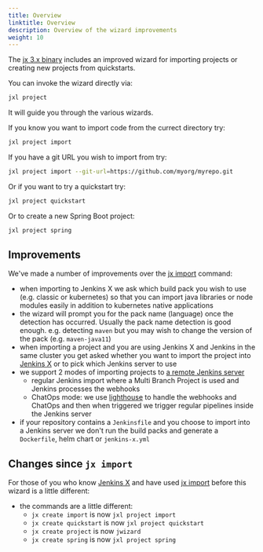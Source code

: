 ```yaml
---
title: Overview
linktitle: Overview
description: Overview of the wizard improvements
weight: 10
---
```



The [jx 3.x binary](/docs/v3/guides/jx3/) includes an improved wizard for importing projects or creating new projects from quickstarts.

You can invoke the wizard directly via:

```bash 
jxl project
```

It will guide you through the various wizards.

If you know you want to import code from the currect directory try:

```bash 
jxl project import
```

If you have a git URL you wish to import from try:

```bash 
jxl project import --git-url=https://github.com/myorg/myrepo.git
```                                                             

Or if you want to try a quickstart try:

```bash 
jxl project quickstart
```

Or to create a new Spring Boot project:

```bash 
jxl project spring
```

## Improvements

We've made a number of improvements over the [jx import](https://jenkins-x.io/commands/jx_import/) command:

* when importing to Jenkins X we ask which build pack you wish to use (e.g. classic or kubernetes) so that you can import java libraries or node modules easily in addition to kubernetes native applications
* the wizard will prompt you for the pack name (language) once the detection has occurred. Usually the pack name detection is good enough. e.g. detecting `maven` but you may wish to change the version of the pack (e.g. `maven-java11`)
* when importing a project and you are using Jenkins X and Jenkins in the same cluster you get asked whether you want to import the project into [Jenkins X](https://jenkins-x.io/) or to pick which Jenkins server to use
* we support 2 modes of importing projects to [a remote Jenkins server](/docs/v3/jenkins/)
  * regular Jenkins import where a Multi Branch Project is used and Jenkins processes the webhooks
  * ChatOps mode: we use [lighthouse](https://github.com/jenkins-x/lighthouse) to handle the webhooks and ChatOps and then when triggered we trigger regular pipelines inside the Jenkins server 
* if your repository contains a `Jenkinsfile` and you choose to import into a Jenkins server we don't run the build packs and generate a `Dockerfile`, helm chart or `jenkins-x.yml`


## Changes since `jx import`

For those of you who know [Jenkins X](https://jenkins-x.io/) and have used [jx import](https://jenkins-x.io/commands/jx_import/) before this wizard is a little different:

* the commands are a little different:
  * `jx create import` is now `jxl project import`
  * `jx create quickstart` is now `jxl project quickstart`
  * `jx create project` is now `jwizard`
  * `jx create spring` is now `jxl project spring`

